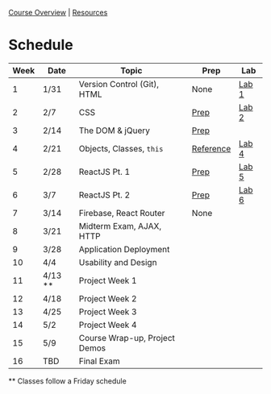 [Course Overview](index.md) | [Resources](resources.md)

# Schedule

| Week | Date | Topic | Prep | Lab
| --- | --- | --- | --- | --- |
| 1 | 1/31 | Version Control (Git), HTML | None | [Lab 1](labs/01.md)
| 2 | 2/7 | CSS | [Prep](prep/02.md) | [Lab 2](labs/02.md)
| 3 | 2/14 | The DOM & jQuery | [Prep](prep/03.md) |
| 4 | 2/21 | Objects, Classes, `this` | [Reference](prep/04.md) | [Lab 4](labs/04.md)
| 5 | 2/28 | ReactJS Pt. 1 | [Prep](prep/05.md) | [Lab 5](labs/05.md)
| 6 | 3/7 | ReactJS Pt. 2 | [Prep](prep/06.md) | [Lab 6](labs/06.md)
| 7 | 3/14 | Firebase, React Router | None
| 8 | 3/21 | Midterm Exam, AJAX, HTTP |
| 9 | 3/28 | Application Deployment |
| 10 | 4/4 | Usability and Design |
| 11 | 4/13 ** | Project Week 1 |
| 12 | 4/18 | Project Week 2 |
| 13 | 4/25 | Project Week 3 |
| 14 | 5/2 | Project Week 4 |
| 15 | 5/9 | Course Wrap-up, Project Demos |
| 16 | TBD | Final Exam

** Classes follow a Friday schedule

